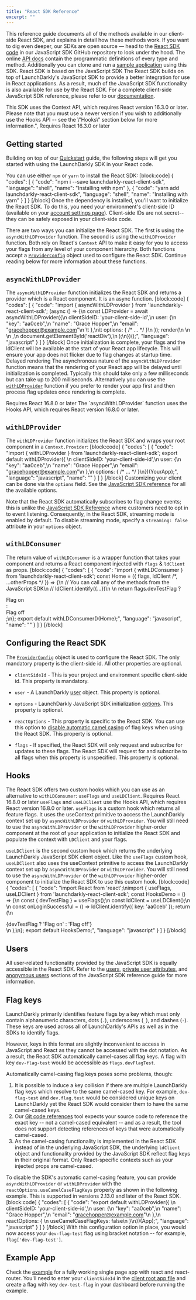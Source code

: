 ```yaml
---
title: "React SDK Reference"
excerpt: ""
---
```

This reference guide documents all of the methods available in our client-side React SDK, and explains in detail how these methods work. If you want to dig even deeper, our SDKs are open source — head to the [React SDK code](https://github.com/launchdarkly/react-client-sdk) in our JavaScript SDK GitHub repository to look under the hood. The online [API docs](https://launchdarkly.github.io/react-client-sdk/) contain the programmatic definitions of every type and method. Additionally you can clone and run a [sample application](https://docs.launchdarkly.com/docs/react-sdk-reference#example-app) using this SDK.
<Callout intent="info">
  <CalloutTitle>React SDK is based on the JavaScript SDK</CalloutTitle>
   <CalloutDescription>The React SDK builds on top of LaunchDarkly's JavaScript SDK to provide a better integration for use in React applications. As a result, much of the JavaScript SDK functionality is also available for use by the React SDK. For a complete client-side JavaScript SDK reference, please refer to our [documentation](https://docs.launchdarkly.com/docs/js-sdk-reference).</CalloutDescription>
</Callout>

<Callout intent="alert">
   <CalloutDescription>This SDK uses the Context API, which requires React version 16.3.0 or later. Please note that you must use a newer version if you wish to additionally use the Hooks API -- see the \"Hooks\" section below for more information.",
  <CalloutTitle>Requires React 16.3.0 or later</CalloutDescription>
</Callout>

## Getting started
Building on top of our [Quickstart](./getting-started) guide, the following steps will get you started with using the LaunchDarkly SDK in your React code.

You can use either `npm` or `yarn` to install the React SDK:
[block:code]
{
  "codes": [
    {
      "code": "npm i --save launchdarkly-react-client-sdk",
      "language": "shell",
      "name": "Installing with npm"
    },
    {
      "code": "yarn add launchdarkly-react-client-sdk",
      "language": "shell",
      "name": "Installing with yarn"
    }
  ]
}
[/block]
Once the dependency is installed, you'll want to initialize the React SDK. To do this, you need your environment's client-side ID (available on your [account settings page](https://app.launchdarkly.com/settings#/projects)). Client-side IDs are not secret-- they can be safely exposed in your client-side code.

There are two ways you can initialize the React SDK. The first is using the `asyncWithLDProvider` function. The second is using the `withLDProvider` function. Both rely on React's `Context` API to make it easy for you to access your flags from any level of your component hierarchy. Both functions accept a [`ProviderConfig`](https://docs.launchdarkly.com/docs/react-sdk-reference#configuring-the-react-sdk) object used to configure the React SDK. Continue reading below for more information about these functions.

## `asyncWithLDProvider`
The `asyncWithLDProvider` function initializes the React SDK and returns a provider which is a React component. It is an async function.
[block:code]
{
  "codes": [
    {
      "code": "import { asyncWithLDProvider } from 'launchdarkly-react-client-sdk';
(async () => {\n  const LDProvider = await asyncWithLDProvider({\n    clientSideID: 'your-client-side-id',\n    user: {\n      \"key\": \"aa0ceb\",\n      \"name\": \"Grace Hopper\",\n      \"email\": \"gracehopper@example.com\"\n \t  },\n\t  options: { /* ... */ }\n  });
  render(\n    <LDProvider>\n      <YourApp />\n    </LDProvider>,\n    document.getElementById('reactDiv'),\n  );\n})();",
      "language": "javascript"
    }
  ]
}
[/block]
Once initialization is complete, your flags and the ldClient will be available at the start of your React app lifecycle. This will ensure your app does not flicker due to flag changes at startup time. 
<Callout intent="alert">
  <CalloutTitle>Delayed rendering</CalloutTitle>
   <CalloutDescription>The asynchronous nature of the `asyncWithLDProvider` function means that the rendering of your React app will be delayed until initialization is completed. Typically this should take only a few milliseconds but can take up to 200 milliseconds. Alternatively you can use the [`withLDProvider`](https://docs.launchdarkly.com/docs/react-sdk-reference#-withldprovider-) function if you prefer to render your app first and then process flag updates once rendering is complete.</CalloutDescription>
</Callout>

<Callout intent="alert">
<CalloutTitle>Requires React 16.8.0 or later</CalloutTitle>
   <CalloutDescription>The `asyncWithLDProvider` function uses the Hooks API, which requires React version 16.8.0 or later.</CalloutDescription>
</Callout>

## `withLDProvider`
The `withLDProvider` function initializes the React SDK and wraps your root component in a `Context.Provider`:
[block:code]
{
  "codes": [
    {
      "code": "import { withLDProvider } from 'launchdarkly-react-client-sdk';
export default withLDProvider({ \n  clientSideID: 'your-client-side-id',\n  user: {\n    \"key\": \"aa0ceb\",\n    \"name\": \"Grace Hopper\",\n    \"email\": \"gracehopper@example.com\"\n  },\n  options: { /* ... */ }\n})(YourApp);",
      "language": "javascript",
      "name": ""
    }
  ]
}
[/block]
Customizing your client can be done via the `options` field. See the [JavaScript SDK reference](https://docs.launchdarkly.com/docs/js-sdk-reference#customizing-your-client) for all the available options.

Note that the React SDK automatically subscribes to flag change events; this is unlike the [JavaScript SDK Reference](./js-sdk-reference#subscribing-to-feature-flag-changes) where customers need to opt in to event listening. Consequently, in the React SDK, streaming mode is enabled by default. To disable streaming mode, specify a `streaming: false` attribute in your `options` object.

## `withLDConsumer`

The return value of `withLDConsumer` is a wrapper function that takes your component and returns a React component injected with `flags` & `ldClient` as props.
[block:code]
{
  "codes": [
    {
      "code": "import { withLDConsumer } from 'launchdarkly-react-client-sdk';
const Home = ({ flags, ldClient /*, ...otherProps */ }) => {\n  // You can call any of the methods from the JavaScript SDK\n  // ldClient.identify({...})\n  \n  return flags.devTestFlag ? <div>Flag on</div> : <div>Flag off</div>;\n};
export default withLDConsumer()(Home);",
      "language": "javascript",
      "name": ""
    }
  ]
}
[/block]

## Configuring the React SDK
The [`ProviderConfig`](https://launchdarkly.github.io/react-client-sdk/interfaces/providerconfig.html) object is used to configure the React SDK. The only mandatory property is the client-side id. All other properties are optional.

* `clientSideId` - This is your project and environment specific client-side id. This property is mandatory.

* `user` - A LaunchDarkly [user](http://docs.launchdarkly.com/docs/js-sdk-reference#users) object. This property is optional.

* `options` - LaunchDarkly JavaScript SDK initialization [options](https://docs.launchdarkly.com/docs/js-sdk-reference#customizing-your-client). This property is optional.

* `reactOptions` - This property is specific to the React SDK. You can use this option to [disable automatic camel casing](https://docs.launchdarkly.com/docs/react-sdk-reference#flag-keys) of flag keys when using the React SDK. This property is optional.

* `flags` - If specified, the React SDK will only request and subscribe for updates to these flags. The React SDK will request for and subscribe to all flags when this property is unspecified. This property is optional.
## Hooks
The React SDK offers two custom hooks which you can use as an alternative to `withLDConsumer`: `useFlags` and `useLDClient`.
<Callout intent="alert">
  <CalloutTitle>Requires React 16.8.0 or later</CalloutTitle>
   <CalloutDescription>`useFlags` and `useLDClient` use the Hooks API, which requires React version 16.8.0 or later.</CalloutDescription>
</Callout>
`useFlags` is a custom hook which returns all feature flags. It uses the useContext primitive to access the LaunchDarkly context set up by `asyncWithLDProvider` or `withLDProvider`. You will still need to use the `asyncWithLDProvider` or the `withLDProvider` higher-order component at the root of your application to initialize the React SDK and populate the context with `LDClient` and your flags.

`useLDClient` is the second custom hook which returns the underlying LaunchDarkly JavaScript SDK client object. Like the `useFlags` custom hook, `useLDClient` also uses the useContext primitive to access the LaunchDarkly context set up by `asyncWithLDProvider` or `withLDProvider`. You will still need to use the `asyncWithLDProvider` or the `withLDProvider` higher-order component to initialize the React SDK to use this custom hook.
[block:code]
{
  "codes": [
    {
      "code": "import React from 'react';\nimport { useFlags, useLDClient } from 'launchdarkly-react-client-sdk';
const HooksDemo = () => {\n  const { devTestFlag } = useFlags();\n  const ldClient = useLDClient();\n  \n  const onLoginSuccessful = () => ldClient.identify({ key: 'aa0ceb' });
  return (\n    <div>{devTestFlag ? 'Flag on' : 'Flag off'}</div>\n  );\n};
export default HooksDemo;",
      "language": "javascript"
    }
  ]
}
[/block]

## Users
All user-related functionality provided by the JavaScript SDK is equally accessible in the React SDK. Refer to the [users](https://docs.launchdarkly.com/docs/js-sdk-reference#users), [private user attributes](https://docs.launchdarkly.com/docs/js-sdk-reference#private-user-attributes), and [anonymous users](https://docs.launchdarkly.com/docs/js-sdk-reference#anonymous-users) sections of the JavaScript SDK reference guide for more information.
## Flag keys
LaunchDarkly primarily identifies feature flags by a key which must only contain alphanumeric characters, dots (`.`), underscores (`_`), and dashes (`-`). These keys are used across all of LaunchDarkly's APIs as well as in the SDKs to identify flags.

However, keys in this format are slightly inconvenient to access in JavaScript and React as they cannot be accessed with the dot notation. As a result, the React SDK automatically camel-cases all flag keys. A flag with key `dev-flag-test` would be accessible as `flags.devFlagTest`.

Automatically camel-casing flag keys poses some problems, though:


1. It is possible to induce a key collision if there are multiple LaunchDarkly flag keys which resolve to the same camel-cased key. For example, `dev-flag-test` and `dev.flag.test` would be considered unique keys on LaunchDarkly yet the React SDK would consider them to have the same camel-cased keys.
2. Our [Git code references](./git-code-references) tool expects your source code to reference the exact key -- not a camel-cased equivalent -- and as a result, the tool does not support detecting references of keys that were automatically camel-cased.
3. As the camel-casing functionality is implemented in the React SDK instead of in the underlying JavaScript SDK, the underlying `ldClient` object and functionality provided by the JavaScript SDK reflect flag keys in their original format. Only React-specific contexts such as your injected props are camel-cased.

To disable the SDK's automatic camel-casing feature, you can provide `asyncWithLDProvider` or `withLDProvider` with the `reactOptions.useCamelCaseFlagKeys` property as shown in the following example. This is supported in versions 2.13.0 and later of the React SDK.
[block:code]
{
  "codes": [
    {
      "code": "export default withLDProvider({ \n  clientSideID: 'your-client-side-id',\n  user: {\n    \"key\": \"aa0ceb\",\n    \"name\": \"Grace Hopper\",\n    \"email\": \"gracehopper@example.com\"\n  },\n  reactOptions: { \n    useCamelCaseFlagKeys: false\n  }\n})(App);",
      "language": "javascript"
    }
  ]
}
[/block]
With this configuration option in place, you would now access your `dev-flag-test` flag using bracket notation -- for example, `flag['dev-flag-test']`.
## Example App
Check the [example](https://github.com/launchdarkly/react-client-sdk/tree/master/examples/hoc) for a fully working single page app with react and react-router. You'll need to enter your `clientSideId` in the [client root app file](https://github.com/launchdarkly/react-client-sdk/blob/master/examples/hoc/src/universal/app.js) and create a flag with key `dev-test-flag` in your dashboard before running the example.